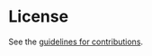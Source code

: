 # License

See the
[guidelines for contributions](https://github.com/privacysandbox/draft-ietf-bidding-and-auction-services/blob/main/CONTRIBUTING.md).

